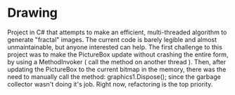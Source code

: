 # Drawing
Project in C# that attempts to make an efficient, multi-threaded algorithm to generate "fractal" images. The current code is barely legible and almost unmaintainable, but anyone interested can help.
The first challenge to this project was to make the PictureBox update without crashing the entire form, by using a MethodInvoker ( call the method on another thread ).
Then, after updating the PictureBox to the current bitmap in the memory, there was the need to manually call the method: graphics1.Dispose(); since the garbage collector wasn't doing it's job.
Right now, refactoring is the top priority.


